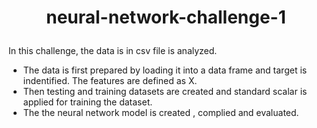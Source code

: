 # **<p align="center"> neural-network-challenge-1 </p>**

In this challenge, the data is in csv file is analyzed.

- The data is first prepared by loading it into a data frame and target is indentified. The features are defined as X.
- Then testing and training datasets are created and standard scalar is applied for training the dataset.
- The the neural network model is created , complied and evaluated. 
